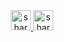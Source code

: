 <div  id = "badges" align = "center">
  <a href = "https://vk.com/i_am_fine_thank_you">
    <img src = "https://vk.com/images/share_32_2x.png" width="32" height="32" alt="share icon">
  </a>
  <a href = "https://mail.google.com/mail/u/0/#inbox/FMfcgzGwHLmHPpVLXHjcGzHmBQntWVjt">
    <img src = "https://github.com/GeorgyPoznyak/GeorgyPoznyak/assets/148793179/799c878f-db1c-402c-b0eb-7b4ec46a20a3" width="32" height="32" alt="share icon"
>
  </a>
  
</div>
